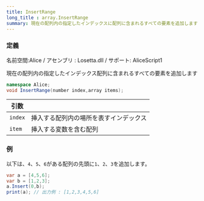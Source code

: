 ```yaml
---
title: InsertRange
long_title : array.InsertRange
summary: 現在の配列内の指定したインデックスに配列に含まれるすべての要素を追加します
---
```

### 定義
名前空間:Alice / アセンブリ : Losetta.dll / サポート: AliceScript1

現在の配列内の指定したインデックス配列に含まれるすべての要素を追加します

```cs title="AliceScript"
namespace Alice;
void InsertRange(number index,array items);
```

|引数| |
|-|-|
|`index`|挿入する配列内の場所を表すインデックス|
|`item`|挿入する変数を含む配列|


### 例
以下は、`4`、`5`、`6`がある配列の先頭に`1`、`2`、`3`を追加します。

```cs title="AliceScript"
var a = [4,5,6];
var b = [1,2,3];
a.Insert(0,b);
print(a); // 出力例 : [1,2,3,4,5,6]
```
